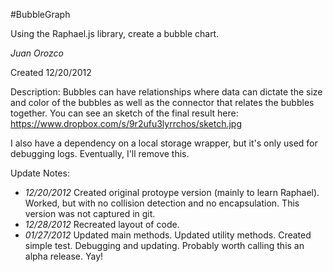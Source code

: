 #BubbleGraph

Using the Raphael.js library, create a bubble chart.

*Juan Orozco*

Created 12/20/2012

Description:
Bubbles can have relationships where data can dictate the size and color of the bubbles as well as the connector that relates the bubbles together. You can see an sketch of the final result here: https://www.dropbox.com/s/9r2ufu3lyrrchos/sketch.jpg

I also have a dependency on a local storage wrapper, but it's only used for debugging logs. Eventually, I'll remove this.

Update Notes:
- *12/20/2012*  Created original protoype version (mainly to learn Raphael). Worked, but with no collision detection and no encapsulation. This version was not captured in git.
- *12/28/2012*  Recreated layout of code.
- *01/27/2012*  Updated main methods. Updated utility methods. Created simple test. Debugging and updating. Probably worth calling this an alpha release. Yay!